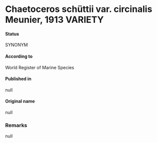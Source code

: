 Chaetoceros schüttii var. circinalis Meunier, 1913 VARIETY
=======

#### Status
SYNONYM

#### According to
World Register of Marine Species

#### Published in
null

#### Original name
null

### Remarks
null
